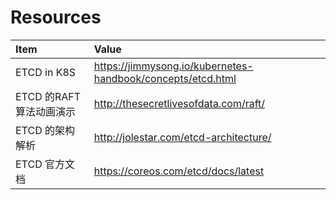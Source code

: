 # Resources

| Item | Value |
|:---|:---|
| ETCD in K8S | https://jimmysong.io/kubernetes-handbook/concepts/etcd.html |
| ETCD 的RAFT算法动画演示 | http://thesecretlivesofdata.com/raft/ |
| ETCD 的架构解析 | http://jolestar.com/etcd-architecture/ |
| ETCD 官方文档 | https://coreos.com/etcd/docs/latest |
